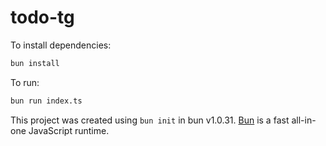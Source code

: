 # todo-tg

To install dependencies:

```bash
bun install
```

To run:

```bash
bun run index.ts
```

This project was created using `bun init` in bun v1.0.31. [Bun](https://bun.sh) is a fast all-in-one JavaScript runtime.
